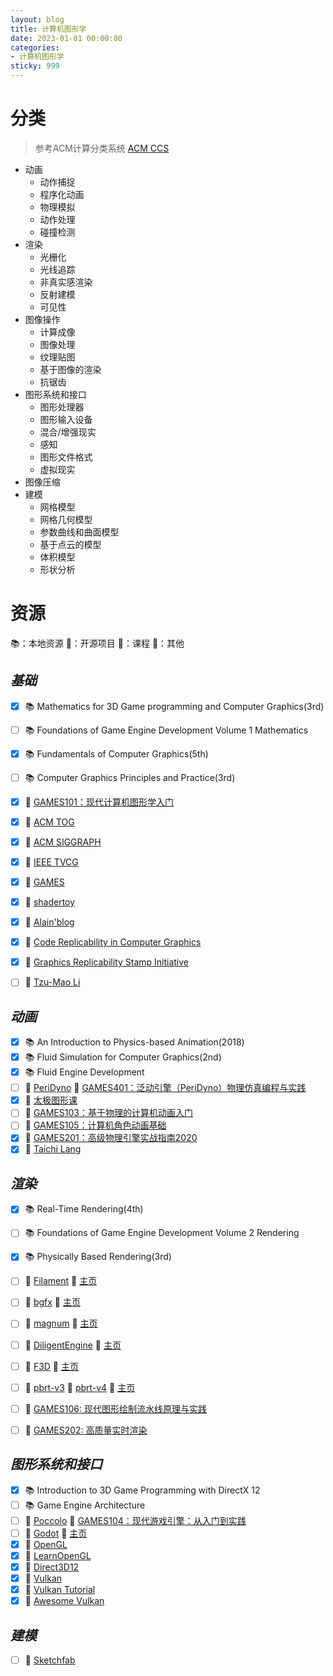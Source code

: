 ```yaml
---
layout: blog
title: 计算机图形学
date: 2023-01-01 00:00:00
categories:
- 计算机图形学
sticky: 999
---
```


# 分类
> 参考ACM计算分类系统 [ACM CCS](https://dl.acm.org/ccs)

- 动画
  - 动作捕捉
  - 程序化动画
  - 物理模拟
  - 动作处理
  - 碰撞检测
- 渲染
  - 光栅化
  - 光线追踪
  - 非真实感渲染
  - 反射建模
  - 可见性
- 图像操作
  - 计算成像
  - 图像处理
  - 纹理贴图
  - 基于图像的渲染
  - 抗锯齿
- 图形系统和接口
  - 图形处理器
  - 图形输入设备
  - 混合/增强现实
  - 感知
  - 图形文件格式
  - 虚拟现实
- 图像压缩
- 建模
  - 网格模型
  - 网格几何模型
  - 参数曲线和曲面模型
  - 基于点云的模型
  - 体积模型
  - 形状分析

# 资源
>>
📚：本地资源
🎲：开源项目
🏫：课程
🚀：其他
>>

## *基础*
- [x] 📚 Mathematics for 3D Game programming and Computer Graphics(3rd)
- [ ] 📚 Foundations of Game Engine Development Volume 1 Mathematics
- [x] 📚 Fundamentals of Computer Graphics(5th)
- [ ] 📚 Computer Graphics Principles and Practice(3rd)
- [x] 🏫 [GAMES101：现代计算机图形学入门](https://sites.cs.ucsb.edu/~lingqi/teaching/games101.html)
- [x] 🚀 [ACM TOG](https://dl.acm.org/journal/tog) 
- [x] 🚀 [ACM SIGGRAPH](https://www.siggraph.org)
- [x] 🚀 [IEEE TVCG](https://ieeexplore.ieee.org/xpl/RecentIssue.jsp?punumber=2945)
- [x] 🚀 [GAMES](https://games-cn.org)
- [x] 🚀 [shadertoy](https://www.shadertoy.com)
- [x] 🚀 [Alain'blog](https://alain.xyz)
- [x] 🚀 [Code Replicability in Computer Graphics](https://replicability.graphics/)
- [x] 🚀 [Graphics Replicability Stamp Initiative](https://www.replicabilitystamp.org/)
- [ ] 🚀 [Tzu-Mao Li](https://cseweb.ucsd.edu/~tzli/)


## *动画*
- [x] 📚 An Introduction to Physics-based Animation(2018)
- [x] 📚 Fluid Simulation for Computer Graphics(2nd)
- [x] 📚 Fluid Engine Development
- [ ] 🎲 [PeriDyno](https://github.com/peridyno/peridyno) 🏫 [GAMES401：泛动引擎（PeriDyno）物理仿真编程与实践](https://games-cn.org/games401/)
- [x] 🏫 [太极图形课](https://docs.taichi-lang.org/tgc01/)
- [ ] 🏫 [GAMES103：基于物理的计算机动画入门](https://games-cn.org/games103/)
- [ ] 🏫 [GAMES105：计算机角色动画基础](https://games-cn.org/games105/)
- [x] 🏫 [GAMES201：高级物理引擎实战指南2020](https://games-cn.org/games201/)
- [x] 🚀 [Taichi Lang](https://www.taichi-lang.org)

## *渲染*
- [x] 📚 Real-Time Rendering(4th)
- [ ] 📚 Foundations of Game Engine Development Volume 2 Rendering
- [x] 📚 Physically Based Rendering(3rd)
- [ ] 🎲 [Filament](https://github.com/google/filament) 🚀 [主页](https://google.github.io/filament)
- [ ] 🎲 [bgfx](https://github.com/bkaradzic/bgfx) 🚀 [主页](https://bkaradzic.github.io/bgfx)
- [ ] 🎲 [magnum](https://github.com/mosra/magnum) 🚀 [主页](https://magnum.graphics)
- [ ] 🎲 [DiligentEngine](https://github.com/DiligentGraphics/DiligentEngine) 🚀 [主页](http://diligentgraphics.com/diligent-engine/)
- [ ] 🎲 [F3D](https://github.com/f3d-app/f3d) 🚀 [主页](https://f3d.app/)
- [ ] 🎲 [pbrt-v3](https://github.com/mmp/pbrt-v3) 🎲 [pbrt-v4](https://github.com/mmp/pbrt-v4) 🚀 [主页](https://www.pbrt.org)
- [ ] 🏫 [GAMES106: 现代图形绘制流水线原理与实践](https://games-cn.org/games106/)
- [ ] 🏫 [GAMES202: 高质量实时渲染](https://sites.cs.ucsb.edu/~lingqi/teaching/games202.html)


## *图形系统和接口*
- [x] 📚 Introduction to 3D Game Programming with DirectX 12
- [ ] 📚 Game Engine Architecture
- [ ] 🎲 [Poccolo](https://github.com/BoomingTech/Piccolo) 🏫 [GAMES104：现代游戏引擎：从入门到实践](https://games104.boomingtech.com/sc/)
- [ ] 🎲 [Godot](https://github.com/godotengine/godot) 🚀 [主页](https://godotengine.org/)
- [x] 🚀 [OpenGL](https://www.khronos.org/opengl/)
- [x] 🚀 [LearnOpenGL](https://learnopengl.com)
- [x] 🚀 [Direct3D12](https://docs.microsoft.com/en-us/windows/win32/direct3d12/direct3d-12-graphics)
- [x] 🚀 [Vulkan](https://www.vulkan.org)
- [x] 🚀 [Vulkan Tutorial](https://vulkan-tutorial.com)
- [x] 🚀 [Awesome Vulkan](https://github.com/vinjn/awesome-vulkan)

## *建模*
- [ ] 🚀 [Sketchfab](https://sketchfab.com)